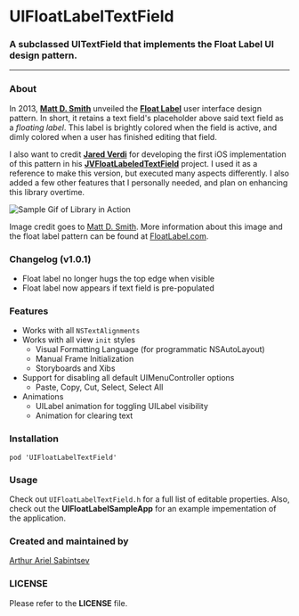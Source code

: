 # UIFloatLabelTextField
### A subclassed UITextField that implements the Float Label UI design pattern. 
___

### About
In 2013, [**Matt D. Smith**](http://twitter.com/mds) unveiled the **[Float Label](http://www.floatlabel.com)** user interface design pattern. In short, it retains a text field's placeholder above said text field as a *floating label*. This label is brightly colored when the field is active, and dimly colored when a user has finished editing that field. 

I also want to credit [**Jared Verdi**](http://twitter.com/jverdi) for developing the first iOS implementation of this pattern in his [**JVFloatLabeledTextField**](https://github.com/jverdi/JVFloatLabeledTextField) project. I used it as a reference to make this version, but executed many aspects differently. I also added a few other features that I personally needed, and plan on enhancing this library overtime.

![Sample Gif of Library in Action](http://d13yacurqjgara.cloudfront.net/users/6410/screenshots/1254439/form-animation-_gif_.gif)

Image credit goes to [Matt D. Smith](http://twitter.com/mds). More information about this image and the float label pattern can be found at [FloatLabel.com](http://www.floatlabel.com).

### Changelog (v1.0.1)
- Float label no longer hugs the top edge when visible
- Float label now appears if text field is pre-populated

### Features
- Works with all `NSTextAlignments`
- Works with all view `init` styles
	- Visual Formatting Language (for programmatic NSAutoLayout)
	- Manual Frame Initialization
	- Storyboards and Xibs
- Support for disabling all default UIMenuController options
	- Paste, Copy, Cut, Select, Select All
- Animations
	- UILabel animation for toggling UILabel visibility
	- Animation for clearing text

### Installation
```
pod 'UIFloatLabelTextField'
```

### Usage
Check out `UIFloatLabelTextField.h` for a full list of editable properties. Also, check out the **UIFloatLabelSampleApp** for an example impementation of the application.

### Created and maintained by
[Arthur Ariel Sabintsev](http://www.sabintsev.com/) 

### LICENSE
Please refer to the **LICENSE** file.
